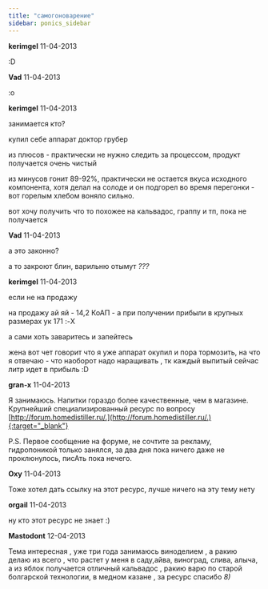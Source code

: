 ```yaml
---
title: "самогоноварение"
sidebar: ponics_sidebar
---
```


**kerimgel** 11-04-2013

 :D


**Vad** 11-04-2013

 :o


**kerimgel** 11-04-2013

занимается кто?

купил себе аппарат доктор грубер

из плюсов - практически не нужно следить за процессом, продукт получается очень чистый

из минусов гонит 89-92%, практически не остается вкуса исходного компонента, хотя делал на солоде и он подгорел во время перегонки - вот горелым хлебом воняло сильно.

вот хочу получить что то похожее на кальвадос, граппу и тп, пока не получается


**Vad** 11-04-2013

а это законно? 

а то закроют блин, варильню отымут *???*


**kerimgel** 11-04-2013

если не на продажу

на продажу ай яй - 14,2 КоАП - а при получении прибыли в крупных размерах ук 171 :-X

а сами хоть заваритесь и запейтесь

жена вот чет говорит что я уже аппарат окупил и пора тормозить, на что я отвечаю - что наоборот надо наращивать , тк каждый выпитый сейчас литр идет в прибыль :D


**gran-x** 11-04-2013

Я занимаюсь. Напитки гораздо более качественные, чем в магазине. Крупнейший специализированный ресурс по вопросу [http://forum.homedistiller.ru/.](http://forum.homedistiller.ru/.){:target="_blank"}

P.S. Первое сообщение на форуме, не сочтите за рекламу, гидропоникой только занялся, за два дня пока ничего даже не проклюнулось, писАть пока нечего.


**Oxy** 11-04-2013

Тоже хотел дать ссылку на этот ресурс, лучше ничего на эту тему нету


**orgail** 11-04-2013

ну кто этот ресурс не знает :)


**Mastodont** 12-04-2013

 Тема интересная , уже три года занимаюсь виноделием , а ракию делаю из всего , что растет у меня в саду,айва, виноград, слива, алыча, а из яблок получается отличный кальвадос , ракию варю по старой болгарской технологии, в медном казане , за ресурс спасибо *8)*


